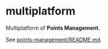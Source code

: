 # multiplatform

Multiplatform of **Points Management**.

See [points-management/README.md](https://github.com/points-mangement/points-management.md).
